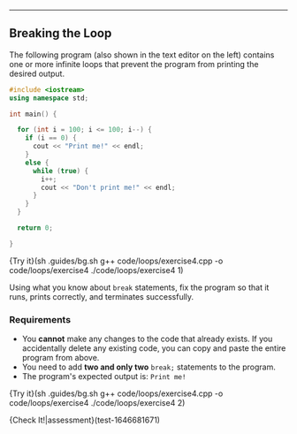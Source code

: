  ---
 
 ## Breaking the Loop

The following program (also shown in the text editor on the left) contains one or more infinite loops that prevent the program from printing the desired output. 

```c++
#include <iostream>
using namespace std;

int main() {

  for (int i = 100; i <= 100; i--) {
    if (i == 0) {
      cout << "Print me!" << endl;
    }
    else {
      while (true) {
        i++;
        cout << "Don't print me!" << endl;
      }
    }
  }

  return 0;

}
```

{Try it}(sh .guides/bg.sh g++ code/loops/exercise4.cpp -o code/loops/exercise4 ./code/loops/exercise4 1)

Using what you know about `break` statements, fix the program so that it runs, prints correctly, and terminates successfully.

### Requirements
* You **cannot** make any changes to the code that already exists. If you accidentally delete any existing code, you can copy and paste the entire program from above.
* You need to add **two and only two** `break;` statements to the program.
* The program's expected output is: `Print me!`

{Try it}(sh .guides/bg.sh g++ code/loops/exercise4.cpp -o code/loops/exercise4 ./code/loops/exercise4 2)

{Check It!|assessment}(test-1646681671)
